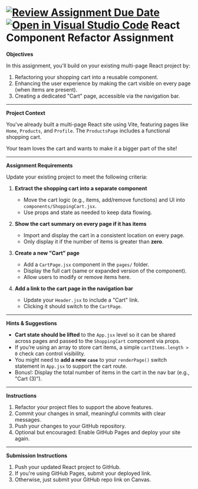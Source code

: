 [![Review Assignment Due Date](https://classroom.github.com/assets/deadline-readme-button-22041afd0340ce965d47ae6ef1cefeee28c7c493a6346c4f15d667ab976d596c.svg)](https://classroom.github.com/a/m74FmOYz)
[![Open in Visual Studio Code](https://classroom.github.com/assets/open-in-vscode-2e0aaae1b6195c2367325f4f02e2d04e9abb55f0b24a779b69b11b9e10269abc.svg)](https://classroom.github.com/online_ide?assignment_repo_id=19435311&assignment_repo_type=AssignmentRepo)
React Component Refactor Assignment
===

**Objectives**

In this assignment, you'll build on your existing multi-page React project by:

1. Refactoring your shopping cart into a reusable component.
2. Enhancing the user experience by making the cart visible on every page (when items are present).
3. Creating a dedicated "Cart" page, accessible via the navigation bar.

---

**Project Context**

You've already built a multi-page React site using Vite, featuring pages like `Home`, `Products`, and `Profile`. The `ProductsPage` includes a functional shopping cart.

Your team loves the cart and wants to make it a bigger part of the site!

---

**Assignment Requirements**

Update your existing project to meet the following criteria:

1. **Extract the shopping cart into a separate component**

   * Move the cart logic (e.g., items, add/remove functions) and UI into `components/ShoppingCart.jsx`.
   * Use props and state as needed to keep data flowing.

2. **Show the cart summary on every page if it has items**

   * Import and display the cart in a consistent location on every page.
   * Only display it if the number of items is greater than **zero**.

3. **Create a new "Cart" page**

   * Add a `CartPage.jsx` component in the `pages/` folder.
   * Display the full cart (same or expanded version of the component).
   * Allow users to modify or remove items here.

4. **Add a link to the cart page in the navigation bar**

   * Update your `Header.jsx` to include a "Cart" link.
   * Clicking it should switch to the `CartPage`.

---

**Hints & Suggestions**

* **Cart state should be lifted** to the `App.jsx` level so it can be shared across pages and passed to the `ShoppingCart` component via props.
* If you’re using an array to store cart items, a simple `cartItems.length > 0` check can control visibility.
* You might need to **add a new `case`** to your `renderPage()` switch statement in `App.jsx` to support the cart route.
* Bonus!: Display the total number of items in the cart in the nav bar (e.g., "Cart (3)").

---

**Instructions**

1. Refactor your project files to support the above features.
2. Commit your changes in small, meaningful commits with clear messages.
3. Push your changes to your GitHub repository.
4. Optional but encouraged: Enable GitHub Pages and deploy your site again.

---

**Submission Instructions**

1. Push your updated React project to GitHub.
2. If you're using GitHub Pages, submit your deployed link.
3. Otherwise, just submit your GitHub repo link on Canvas.